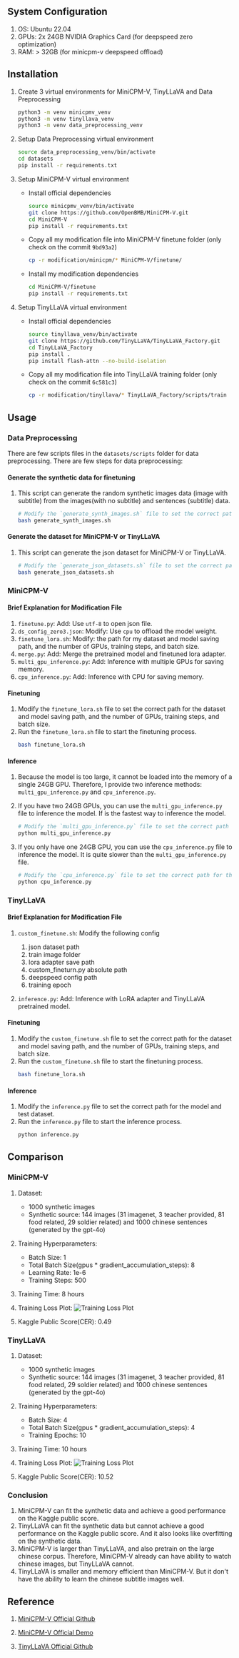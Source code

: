 ## System Configuration

1. OS: Ubuntu 22.04
2. GPUs: 2x 24GB NVIDIA Graphics Card (for deepspeed zero optimization)
3. RAM: > 32GB (for minicpm-v deepspeed offload)

## Installation

1. Create 3 virtual environments for MiniCPM-V, TinyLLaVA and Data Preprocessing
    ```bash
    python3 -m venv minicpmv_venv
    python3 -m venv tinyllava_venv
    python3 -m venv data_preprocessing_venv
    ```

2. Setup Data Preprocessing virtual environment
    ```bash
    source data_preprocessing_venv/bin/activate
    cd datasets
    pip install -r requirements.txt
    ```

3. Setup MiniCPM-V virtual environment
    - Install official dependencies
        ```bash
        source minicpmv_venv/bin/activate
        git clone https://github.com/OpenBMB/MiniCPM-V.git
        cd MiniCPM-V
        pip install -r requirements.txt
        ```

    - Copy all my modification file into MiniCPM-V finetune folder (only check on the commit `9bd93a2`)
        ```bash
        cp -r modification/minicpm/* MiniCPM-V/finetune/
        ```
    
    - Install my modification dependencies
        ```bash
        cd MiniCPM-V/finetune
        pip install -r requirements.txt
        ```

4. Setup TinyLLaVA virtual environment
    - Install official dependencies
        ```bash
        source tinyllava_venv/bin/activate
        git clone https://github.com/TinyLLaVA/TinyLLaVA_Factory.git
        cd TinyLLaVA_Factory
        pip install .
        pip install flash-attn --no-build-isolation
        ```
    
    - Copy all my modification file into TinyLLaVA training folder (only check on the commit `6c581c3`)
        ```bash
        cp -r modification/tinyllava/* TinyLLaVA_Factory/scripts/train
        ```

## Usage

### Data Preprocessing

There are few scripts files in the `datasets/scripts` folder for data preprocessing. There are few steps for data preprocessing:

#### Generate the synthetic data for finetuning

1. This script can generate the random synthetic images data (image with subtitle) from the images(with no subtitle) and sentences (subtitle) data.
    ```bash
    # Modify the `generate_synth_images.sh` file to set the correct path for the image folder and text file and the number of generated images.
    bash generate_synth_images.sh
    ```

#### Generate the dataset for MiniCPM-V or TinyLLaVA

1. This script can generate the json dataset for MiniCPM-V or TinyLLaVA.
    ```bash
    # Modify the `generate_json_datasets.sh` file to set the correct path for the model type, train rate, image folder, subtitle file, train dataset file, validation dataset file, and seed.
    bash generate_json_datasets.sh
    ```

### MiniCPM-V 

#### Brief Explanation for Modification File 

1. `finetune.py`: Add: Use `utf-8` to open json file.
2. `ds_config_zero3.json`: Modify: Use `cpu` to offload the model weight.
3. `finetune_lora.sh`: Modify: the path for my dataset and model saving path, and the number of GPUs, training steps, and batch size.
4. `merge.py`: Add: Merge the pretrained model and finetuned lora adapter.
5. `multi_gpu_inference.py`: Add: Inference with multiple GPUs for saving memory.
6. `cpu_inference.py`: Add: Inference with CPU for saving memory.

#### Finetuning

1. Modify the `finetune_lora.sh` file to set the correct path for the dataset and model saving path, and the number of GPUs, training steps, and batch size.
2. Run the `finetune_lora.sh` file to start the finetuning process.
    ```bash
    bash finetune_lora.sh
    ```

#### Inference

1. Because the model is too large, it cannot be loaded into the memory of a single 24GB GPU. Therefore, I provide two inference methods: `multi_gpu_inference.py` and `cpu_inference.py`.

2. If you have two 24GB GPUs, you can use the `multi_gpu_inference.py` file to inference the model. If is the fastest way to inference the model.
    ```bash
    # Modify the `multi_gpu_inference.py` file to set the correct path for the model and test dataset.
    python multi_gpu_inference.py
    ```
3. If you only have one 24GB GPU, you can use the `cpu_inference.py` file to inference the model. It is quite slower than the `multi_gpu_inference.py` file.
    ```bash
    # Modify the `cpu_inference.py` file to set the correct path for the model and test dataset.
    python cpu_inference.py
    ```

### TinyLLaVA

#### Brief Explanation for Modification File 

1. `custom_finetune.sh`: Modify the following config
    1. json dataset path
    2. train image folder
    3. lora adapter save path
    4. custom_fineturn.py absolute path
    5. deepspeed config path
    6. training epoch

2. `inference.py`: Add: Inference with LoRA adapter and TinyLLaVA pretrained model.

#### Finetuning

1. Modify the `custom_finetune.sh` file to set the correct path for the dataset and model saving path, and the number of GPUs, training steps, and batch size.
2. Run the `custom_finetune.sh` file to start the finetuning process.
    ```bash
    bash finetune_lora.sh
    ```

#### Inference

1. Modify the `inference.py` file to set the correct path for the model and test dataset.
2. Run the `inference.py` file to start the inference process.
    ```bash
    python inference.py
    ```

## Comparison

### MiniCPM-V

1. Dataset: 
    - 1000 synthetic images
    - Synthetic source: 144 images (31 imagenet, 3 teacher provided, 81 food related, 29 soldier related) and 1000 chinese sentences (generated by the gpt-4o)

2. Training Hyperparameters:
    - Batch Size: 1
    - Total Batch Size(gpus * gradient_accumulation_steps): 8
    - Learning Rate: 1e-6 
    - Training Steps: 500

3. Training Time: 8 hours

4. Training Loss Plot:
    ![Training Loss Plot](doc_assets/minicpm_loss.png)

5. Kaggle Public Score(CER): 0.49

### TinyLLaVA

1. Dataset: 
    - 1000 synthetic images
    - Synthetic source: 144 images (31 imagenet, 3 teacher provided, 81 food related, 29 soldier related) and 1000 chinese sentences (generated by the gpt-4o)

2. Training Hyperparameters:
    - Batch Size: 4
    - Total Batch Size(gpus * gradient_accumulation_steps): 4
    - Training Epochs: 10

3. Training Time: 10 hours

4. Training Loss Plot:
    ![Training Loss Plot](doc_assets/tinyllava_loss.png)

5. Kaggle Public Score(CER): 10.52

### Conclusion

1. MiniCPM-V can fit the synthetic data and achieve a good performance on the Kaggle public score.
2. TinyLLaVA can fit the synthetic data but cannot achieve a good performance on the Kaggle public score. And it also looks like overfitting on the synthetic data.
3. MiniCPM-V is larger than TinyLLaVA, and also pretrain on the large chinese corpus. Therefore, MiniCPM-V already can have ability to watch chinese images, but TinyLLaVA cannot.
4. TinyLLaVA is smaller and memory efficient than MiniCPM-V. But it don't have the ability to learn the chinese subtitle images well.


## Reference

1. [MiniCPM-V Official Github](https://github.com/OpenBMB/MiniCPM-V)

2. [MiniCPM-V Official Demo](https://huggingface.co/spaces/openbmb/MiniCPM-Llama3-V-2_5)

2. [TinyLLaVA Official Github](https://github.com/TinyLLaVA/TinyLLaVA_Factory)
